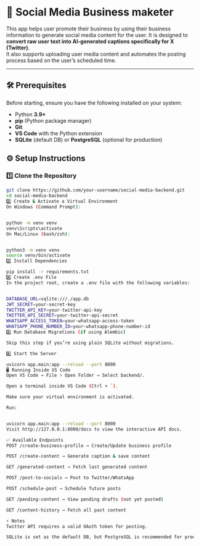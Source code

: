 # 📱 Social Media Business maketer

This app helps user promote their business by using their business information to generate social media content for the user. It is designed to **convert raw user text into AI-generated captions specifically for X (Twitter)**.  
It also supports uploading user media content and automates the posting process based on the user’s scheduled time.

---

## 🛠️ Prerequisites

Before starting, ensure you have the following installed on your system:

- Python **3.9+**
- **pip** (Python package manager)
- **Git**
- **VS Code** with the Python extension
- **SQLite** (default DB) or **PostgreSQL** (optional for production)

## ⚙️ Setup Instructions

### 1️⃣ Clone the Repository
```bash
git clone https://github.com/your-username/social-media-backend.git
cd social-media-backend
2️⃣ Create & Activate a Virtual Environment
On Windows (Command Prompt):


python -m venv venv
venv\Scripts\activate
On Mac/Linux (bash/zsh):


python3 -m venv venv
source venv/bin/activate
3️⃣ Install Dependencies

pip install -r requirements.txt
4️⃣ Create .env File
In the project root, create a .env file with the following variables:


DATABASE_URL=sqlite:///./app.db
JWT_SECRET=your-secret-key
TWITTER_API_KEY=your-twitter-api-key
TWITTER_API_SECRET=your-twitter-api-secret
WHATSAPP_ACCESS_TOKEN=your-whatsapp-access-token
WHATSAPP_PHONE_NUMBER_ID=your-whatsapp-phone-number-id
5️⃣ Run Database Migrations (if using Alembic)

Skip this step if you’re using plain SQLite without migrations.

6️⃣ Start the Server

uvicorn app.main:app --reload --port 8000
🖥️ Running Inside VS Code
Open VS Code → File > Open Folder → Select backend/.

Open a terminal inside VS Code (Ctrl + `).

Make sure your virtual environment is activated.

Run:


uvicorn app.main:app --reload --port 8000
Visit http://127.0.0.1:8000/docs to view the interactive API docs.

✅ Available Endpoints
POST /create-business-profile → Create/Update business profile

POST /create-content → Generate caption & save content

GET /generated-content → Fetch last generated content

POST /post-to-socials → Post to Twitter/WhatsApp

POST /schedule-post → Schedule future posts

GET /pending-content → View pending drafts (not yet posted)

GET /content-history → Fetch all past content

⚡ Notes
Twitter API requires a valid OAuth token for posting.

SQLite is set as the default DB, but PostgreSQL is recommended for production.
